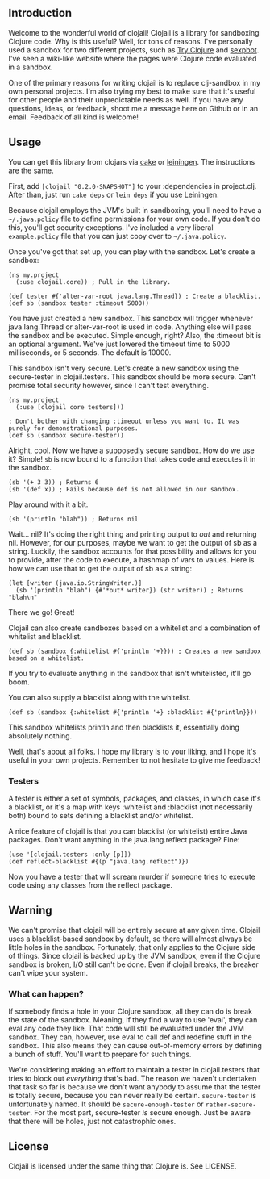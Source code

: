 ## Introduction

Welcome to the wonderful world of clojail! Clojail is a library for sandboxing Clojure code. Why is this useful? Well, for tons of reasons. I've personally used a sandbox for two different projects, such as [Try Clojure](http://try-clojure.org) and [sexpbot](http://github.com/Raynes/sexpbot). I've seen a wiki-like website where the pages were Clojure code evaluated in a sandbox.

One of the primary reasons for writing clojail is to replace clj-sandbox in my own personal projects. I'm also trying my best to make sure that it's useful for other people and their unpredictable needs as well. If you have any questions, ideas, or feedback, shoot me a message here on Github or in an email. Feedback of all kind is welcome!

## Usage

You can get this library from clojars via [cake](http://github.com/ninjudd/cake) or [leiningen](http://github.com/technomancy/leiningen). The instructions are the same.

First, add `[clojail "0.2.0-SNAPSHOT"]` to your :dependencies in project.clj. After than, just run `cake deps` or `lein deps` if you use Leiningen.

Because clojail employs the JVM's built in sandboxing, you'll need to have a `~/.java.policy` file to define permissions for your own code. If you don't do this, you'll get security exceptions. I've included a very liberal `example.policy` file that you can just copy over to `~/.java.policy`.

Once you've got that set up, you can play with the sandbox. Let's create a sandbox:

    (ns my.project
      (:use clojail.core)) ; Pull in the library.
    
    (def tester #{'alter-var-root java.lang.Thread}) ; Create a blacklist.
    (def sb (sandbox tester :timeout 5000))

You have just created a new sandbox. This sandbox will trigger whenever java.lang.Thread or alter-var-root is used in code. Anything else will pass the sandbox and be executed. Simple enough, right? Also, the :timeout bit is an optional argument. We've just lowered the timeout time to 5000 milliseconds, or 5 seconds. The default is 10000.

This sandbox isn't very secure. Let's create a new sandbox using the secure-tester in clojail.testers. This sandbox should be more secure. Can't promise total security however, since I can't test everything.

    (ns my.project
      (:use [clojail core testers]))
    
    ; Don't bother with changing :timeout unless you want to. It was purely for demonstrational purposes.
    (def sb (sandbox secure-tester))

Alright, cool. Now we have a supposedly secure sandbox. How do we use it? Simple! `sb` is now bound to a function that takes code and executes it in the sandbox.

    (sb '(+ 3 3)) ; Returns 6
    (sb '(def x)) ; Fails because def is not allowed in our sandbox.

Play around with it a bit.

    (sb '(println "blah")) ; Returns nil

Wait... nil? It's doing the right thing and printing output to *out* and returning nil. However, for our purposes, maybe we want to get the output of sb as a string. Luckily, the sandbox accounts for that possibility and allows for you to provide, after the code to execute, a hashmap of vars to values. Here is how we can use that to get the output of sb as a string:

    (let [writer (java.io.StringWriter.)] 
      (sb '(println "blah") {#'*out* writer}) (str writer)) ; Returns "blah\n"

There we go! Great!

Clojail can also create sandboxes based on a whitelist and a combination of whitelist and blacklist.

    (def sb (sandbox {:whitelist #{'println '+}})) ; Creates a new sandbox based on a whitelist.

If you try to evaluate anything in the sandbox that isn't whitelisted, it'll go boom.

You can also supply a blacklist along with the whitelist.

    (def sb (sandbox {:whitelist #{'println '+} :blacklist #{'println}}))

This sandbox whitelists println and then blacklists it, essentially doing absolutely nothing.

Well, that's about all folks. I hope my library is to your liking, and I hope it's useful in your own projects. Remember to not hesitate to give me feedback!

### Testers

A tester is either a set of symbols, packages, and classes, in which case it's a blacklist, or it's a map with keys :whitelist and :blacklist (not necessarily both) bound to sets defining a blacklist and/or whitelist.

A nice feature of clojail is that you can blacklist (or whitelist) entire Java packages. Don't want anything in the java.lang.reflect package? Fine:

    (use '[clojail.testers :only [p]])
    (def reflect-blacklist #{(p "java.lang.reflect")})

Now you have a tester that will scream murder if someone tries to execute code using any classes from the reflect package.

## Warning

We can't promise that clojail will be entirely secure at any given time. Clojail uses a blacklist-based sandbox by default, so there will almost always be little holes in the sandbox. Fortunately, that only applies to the Clojure side of things. Since clojail is backed up by the JVM sandbox, even if the Clojure sandbox is broken, I/O still can't be done. Even if clojail breaks, the breaker can't wipe your system.

### What can happen?

If somebody finds a hole in your Clojure sandbox, all they can do is break the state of the sandbox. Meaning, if they find a way to use 'eval', they can eval any code they like. That code will still be evaluated under the JVM sandbox. They can, however, use eval to call def and redefine stuff in the sandbox. This also means they can cause out-of-memory errors by defining a bunch of stuff. You'll want to prepare for such things.

We're considering making an effort to maintain a tester in clojail.testers that tries to block out *everything* that's bad. The reason we haven't undertaken that task so far is because we don't want anybody to assume that the tester is totally secure, because you can never really be certain. `secure-tester` is unfortunately named. It should be `secure-enough-tester` or `rather-secure-tester`. For the most part, secure-tester *is* secure enough. Just be aware that there will be holes, just not catastrophic ones.

## License

Clojail is licensed under the same thing that Clojure is. See LICENSE.
